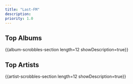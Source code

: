 ```yaml
---
title: "Last-FM"
description:
priority: 1.0
---
```


<section>
  <div class="container">
    <h2>Top Albums</h2>
    {{album-scrobbles-section length=12 showDescription=true}}
  </div>
</section>

<section>
  <div class="container">
    <h2>Top Artists</h2>
    {{artist-scrobbles-section length=12 showDescription=true}}
  </div>
</section>